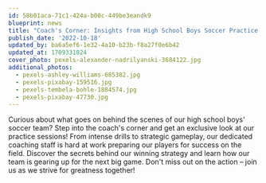 ```yaml
---
id: 58b01aca-71c1-424a-b00c-449be3eandk9
blueprint: news
title: "Coach's Corner: Insights from High School Boys Soccer Practice Sessions"
publish_date: '2022-10-18'
updated_by: ba6a5ef6-1e32-4a10-b23b-f8a27f0e6b42
updated_at: 1709331824
cover_photo: pexels-alexander-nadrilyanski-3684122.jpg
additional_photos:
  - pexels-ashley-williams-685382.jpg
  - pexels-pixabay-159516.jpg
  - pexels-tembela-bohle-1884574.jpg
  - pexels-pixabay-47730.jpg
---
```

Curious about what goes on behind the scenes of our high school boys' soccer team? Step into the coach's corner and get an exclusive look at our practice sessions! From intense drills to strategic gameplay, our dedicated coaching staff is hard at work preparing our players for success on the field. Discover the secrets behind our winning strategy and learn how our team is gearing up for the next big game. Don't miss out on the action – join us as we strive for greatness together!